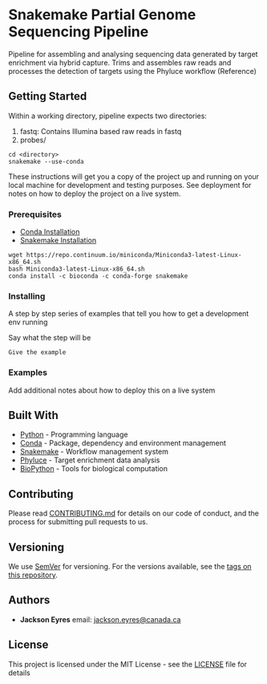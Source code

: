 # Snakemake Partial Genome Sequencing Pipeline

Pipeline for assembling and analysing sequencing data generated by target enrichment via hybrid capture. Trims and assembles raw reads and processes the detection of targets using the Phyluce workflow (Reference) 

## Getting Started

Within a working directory, pipeline expects two directories:
1) fastq: Contains Illumina based raw reads in fastq 
2) probes/<probe file in Phyluce UCE format>
```
cd <directory>
snakemake --use-conda
```
These instructions will get you a copy of the project up and running on your local machine for development and testing purposes. See deployment for notes on how to deploy the project on a live system.

### Prerequisites

* [Conda Installation](https://conda.io/docs/user-guide/install/index.html)
* [Snakemake Installation](https://snakemake.readthedocs.io/en/stable/getting_started/installation.html)

```
wget https://repo.continuum.io/miniconda/Miniconda3-latest-Linux-x86_64.sh
bash Miniconda3-latest-Linux-x86_64.sh
conda install -c bioconda -c conda-forge snakemake
```

### Installing

A step by step series of examples that tell you how to get a development env running

Say what the step will be

```
Give the example
```

### Examples

Add additional notes about how to deploy this on a live system

## Built With

* [Python](https://www.python.org/doc/) - Programming language
* [Conda](https://conda.io/docs/index.html) - Package, dependency and environment management
* [Snakemake](https://snakemake.readthedocs.io/en/stable/) - Workflow management system
* [Phyluce](https://phyluce.readthedocs.io/en/latest/index.html) - Target enrichment data analysis
* [BioPython](https://biopython.org/) - Tools for biological computation

## Contributing

Please read [CONTRIBUTING.md](https://gist.github.com/PurpleBooth/b24679402957c63ec426) for details on our code of conduct, and the process for submitting pull requests to us.

## Versioning

We use [SemVer](http://semver.org/) for versioning. For the versions available, see the [tags on this repository](https://github.com/your/project/tags). 

## Authors

* **Jackson Eyres** email: jackson.eyres@canada.ca

## License

This project is licensed under the MIT License - see the [LICENSE](LICENSE) file for details

